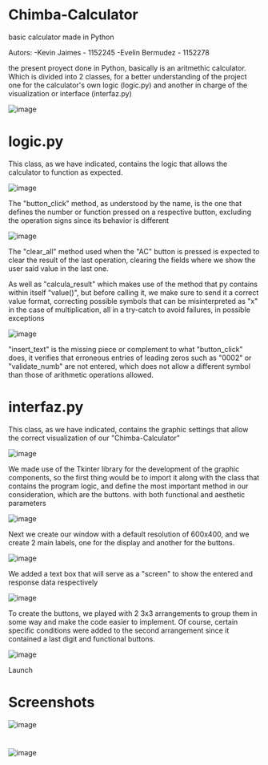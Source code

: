 # Chimba-Calculator
basic calculator made in Python

Autors:
  -Kevin Jaimes     - 1152245
  -Evelin Bermudez  - 1152278

the present proyect done in Python, basically is an aritmethic calculator. Which is divided into 2 classes, for a better understanding of the project one for the calculator's own logic (logic.py) and another in charge of the visualization or interface (interfaz.py)

![image](https://github.com/user-attachments/assets/63a125b0-2b15-4e9d-a0c4-815720fd6809)

# logic.py
This class, as we have indicated, contains the logic that allows the calculator to function as expected.

![image](https://github.com/user-attachments/assets/d3691385-300b-4f7f-9f82-307d38bbd7c7)

The "button_click" method, as understood by the name, is the one that defines the number or function pressed on a respective button, excluding the operation signs since its behavior is different

![image](https://github.com/user-attachments/assets/746c304b-ac22-4f51-8a2c-3697680fc036)

The "clear_all" method used when the "AC" button is pressed is expected to clear the result of the last operation, clearing the fields where we show the user said value in the last one.

As well as "calcula_result" which makes use of the method that py contains within itself "value()", but before calling it, we make sure to send it a correct value format, correcting possible symbols that can be misinterpreted as "x" in the case of multiplication, all in a try-catch to avoid failures, in possible exceptions

![image](https://github.com/user-attachments/assets/86e2ad46-cec1-4ec0-a512-5c33bdb98234)

"insert_text" is the missing piece or complement to what "button_click" does, it verifies that erroneous entries of leading zeros such as "0002" or "validate_numb" are not entered, which does not allow a different symbol than those of arithmetic operations allowed.


# interfaz.py
This class, as we have indicated, contains the graphic settings that allow the correct visualization of our "Chimba-Calculator"

![image](https://github.com/user-attachments/assets/da7678bd-f17f-46d6-8257-a23e0d949691)

We made use of the Tkinter library for the development of the graphic components, so the first thing would be to import it along with the class that contains the program logic, and define the most important method in our consideration, which are the buttons. with both functional and aesthetic parameters

![image](https://github.com/user-attachments/assets/12daf006-9f8b-4d4d-a0bc-097d348419cf)

Next we create our window with a default resolution of 600x400, and we create 2 main labels, one for the display and another for the buttons.

![image](https://github.com/user-attachments/assets/24ce1e15-42c3-46b5-bc4e-5e0cde02ca5d)

We added a text box that will serve as a "screen" to show the entered and response data respectively

![image](https://github.com/user-attachments/assets/073a1cfb-f6be-4fb8-b942-01df4dd880dc)

To create the buttons, we played with 2 3x3 arrangements to group them in some way and make the code easier to implement. Of course, certain specific conditions were added to the second arrangement since it contained a last digit and functional buttons.

![image](https://github.com/user-attachments/assets/a3012f71-64cd-4dbe-a017-a0a3da7108db)

Launch


# Screenshots
![image](https://github.com/user-attachments/assets/d5d34653-846e-429f-9234-c5f7b3cc4b66)
# 
![image](https://github.com/user-attachments/assets/785a7254-81ba-46bc-9d64-2221e705cd2f)
# 


